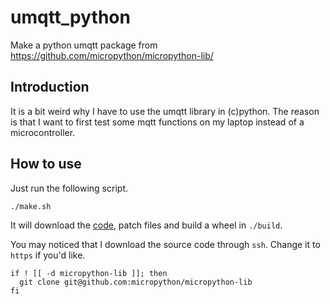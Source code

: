 # umqtt_python
Make a python umqtt package from https://github.com/micropython/micropython-lib/


## Introduction
It is a bit weird why I have to use the umqtt library in (c)python.
The reason is that I want to first test some mqtt functions on my
laptop instead of a microcontroller.

## How to use
Just run the following script.

```shell
./make.sh
```

It will download the [code](https://github.com/micropython/micropython-lib/),
patch files and build a wheel in `./build`.

You may noticed that I download the source code through `ssh`. Change it to
`https` if you'd like.
```shell
if ! [[ -d micropython-lib ]]; then
  git clone git@github.com:micropython/micropython-lib
fi
```
